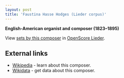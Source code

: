 ```yaml
---
layout: post
title: 'Faustina Hasse Hodges (Lieder corpus)'
---
```


__English-American organist and composer (1823–1895)__

View [sets by this composer] in [OpenScore Lieder].

[sets by this composer]: https://musescore.com/openscore-lieder-corpus/sets?order=title&text=Hodges,+Faustina
[OpenScore Lieder]: https://musescore.com/openscore-lieder-corpus

## External links

- [Wikipedia] - learn about this composer.
- [Wikidata] - get data about this composer.

[Wikipedia]: https://en.wikipedia.org/wiki/Faustina_Hasse_Hodges
[Wikidata]: https://www.wikidata.org/wiki/Q1398729

